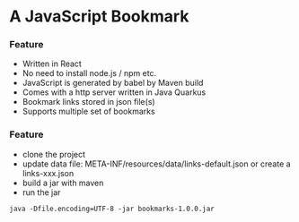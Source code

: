 # A JavaScript Bookmark 

### Feature

- Written in React
- No need to install node.js / npm etc.
- JavaScript is generated by babel by Maven build
- Comes with a http server written in Java Quarkus
- Bookmark links stored in json file(s)
- Supports multiple set of bookmarks


### Feature

- clone the project
- update data file: META-INF/resources/data/links-default.json or create a links-xxx.json
- build a jar with maven
- run the jar
 ```
java -Dfile.encoding=UTF-8 -jar bookmarks-1.0.0.jar
```
